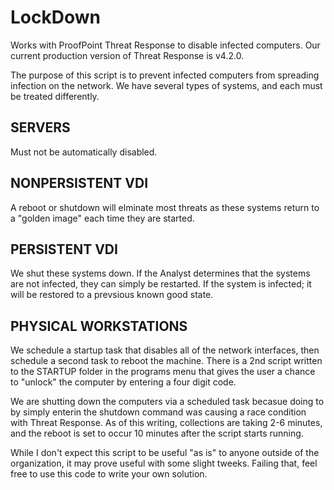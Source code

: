 # LockDown
Works with ProofPoint Threat Response to disable infected computers.
Our current production version of Threat Response is v4.2.0.

The purpose of this script is to prevent infected computers from
spreading infection on the network.  We have several types of
systems, and each must be treated differently.

<h2>SERVERS</h2>
Must not be automatically disabled.

<h2>NONPERSISTENT VDI</h2>
A reboot or shutdown will elminate most
threats as these systems return to a
"golden image" each time they are started.

<h2>PERSISTENT VDI</h2>
We shut these systems down.  If the
Analyst determines that the systems
are not infected, they can simply be
restarted.  If the system is infected;
it will be restored to a prevsious
known good state.

<h2>PHYSICAL WORKSTATIONS</h2>
We schedule a startup task that disables
all of the network interfaces, then
schedule a second task to reboot the
machine.  There is a 2nd script written
to the STARTUP folder in the programs
menu that gives the user a chance to
"unlock" the computer by entering a
four digit code.

We are shutting down the computers via a scheduled task becasue
doing to by simply enterin the shutdown command was causing a
race condition with Threat Response.  As of this writing, 
collections are taking 2-6 minutes, and the reboot is set to
occur 10 minutes after the script starts running.

While I don't expect this script to be useful "as is" to anyone
outside of the organization, it may prove useful with some slight
tweeks.  Failing that, feel free to use this code to write your
own solution.
